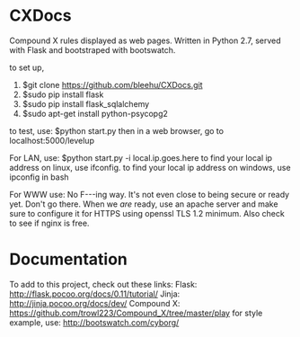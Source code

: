 # CXDocs
Compound X rules displayed as web pages. Written in Python 2.7, served with Flask and bootstraped with bootswatch.

to set up, 
1) $git clone https://github.com/bleehu/CXDocs.git
2) $sudo pip install flask 
3) $sudo pip install flask_sqlalchemy
4) $sudo apt-get install python-psycopg2

to test, use:
$python start.py
then in a web browser, go to localhost:5000/levelup

For LAN, use:
$python start.py -i local.ip.goes.here
to find your local ip address on linux, use ifconfig. 
to find your local ip address on windows, use ipconfig in bash

For WWW use:
No F---ing way. It's not even close to being secure or ready yet. Don't go there.
When we *are* ready, use an apache server and make sure to configure 
it for HTTPS using openssl TLS 1.2 minimum. Also check to see if nginx is free.

# Documentation
To add to this project, check out these links:
Flask:
http://flask.pocoo.org/docs/0.11/tutorial/
Jinja:
http://jinja.pocoo.org/docs/dev/
Compound X:
https://github.com/trowl223/Compound_X/tree/master/play
for style example, use:
http://bootswatch.com/cyborg/
